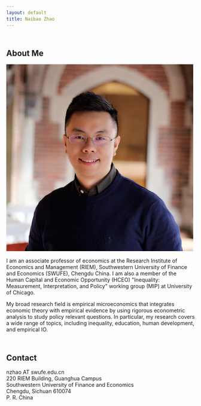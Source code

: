 ```yaml
---
layout: default
title: Naibao Zhao
---
```


## <br/>About Me

<img class="profile-picture" src="nzhao.jpeg">

I am an associate professor of economics at the Research Institute of Economics and Management (RIEM), Southwestern University of Finance and Economics (SWUFE), Chengdu China. I am also a member of the Human Capital and Economic Opportunity (HCEO) "Inequality: Measurement, Interpretation, and Policy" working group (MIP) at University of Chicago.

My broad research field is empirical microeconomics that integrates economic theory with empirical evidence by using rigorous econometric analysis to study policy relevant questions. In particular, my research covers a wide range of topics, including inequality, education, human development, and empirical IO.<br/>

<!-- This is a jekyll based resume template. You can find the full source code on [GitHub](https://github.com/bk2dcradle/researcher) -->


## <br/>Contact

nzhao AT swufe.edu.cn<br/> 
220 RIEM Building, Guanghua Campus<br/> 
Southwestern University of Finance and Economics<br/> 
Chengdu, Sichuan 610074<br/> 
P. R. China<br/><br/>

<!-- ## Publications -->

<!-- 1. F.Bar, J.Doe: Effects of having a placeholder of a name . -->
<!-- 2. S.Holmes, J.Watson: Consequences of living with a sociopath in London -->

<!-- ## Typography -->

<!-- This is a [link](http://google.com). Something *italics* and something **bold**. v

<!-- Here is a table -->

<!--Year | Award | Category 
-----|-------|--------
2014 | Emmy  | Won Outstanding Lead Actor in a miniseries or a movie
2015 | BAFTA | Nominated for Best Leading Actor for Sherlock
2014 | Satellite | Won Best Actor miniseries or television film -->

<!-- Here is a horizontal rule -->

<!-- --- -->

<!-- Here is a blockquote -->

<!-- > To a great mind, nothing is little -->

<!-- ## References -->

<!-- * Foo Bar: Head of Department, Placeholder Names, Lorem 
* John Doe: Associate Professor, Department of Computer Science, Ipsum -->
